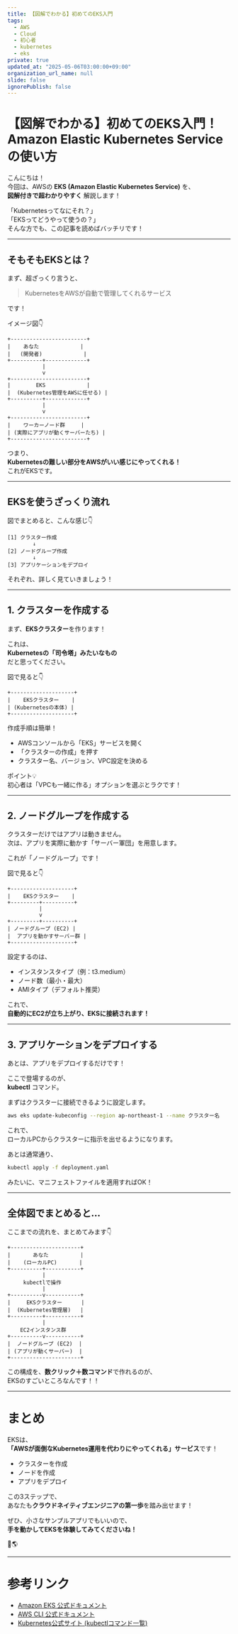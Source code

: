 ```yaml
---
title: 【図解でわかる】初めてのEKS入門
tags:
  - AWS
  - Cloud
  - 初心者
  - kubernetes
  - eks
private: true
updated_at: "2025-05-06T03:00:00+09:00"
organization_url_name: null
slide: false
ignorePublish: false
---
```


# 【図解でわかる】初めてのEKS入門！Amazon Elastic Kubernetes Serviceの使い方

こんにちは！  
今回は、AWSの **EKS (Amazon Elastic Kubernetes Service)** を、  
**図解付きで超わかりやすく** 解説します！

「Kubernetesってなにそれ？」  
「EKSってどうやって使うの？」  
そんな方でも、この記事を読めばバッチリです！

---

## そもそもEKSとは？

まず、超ざっくり言うと、

> KubernetesをAWSが自動で管理してくれるサービス

です！

イメージ図👇

```
+------------------------+
|    あなた             |
|   (開発者)             |
+----------+-------------+
           |
           v
+------------------------+
|        EKS             |
|  (Kubernetes管理をAWSに任せる) |
+----------+-------------+
           |
           v
+------------------------+
|    ワーカーノード群     |
| (実際にアプリが動くサーバーたち) |
+------------------------+
```

つまり、  
**Kubernetesの難しい部分をAWSがいい感じにやってくれる！**  
これがEKSです。

---

## EKSを使うざっくり流れ

図でまとめると、こんな感じ👇

```
[1] クラスター作成
        ↓
[2] ノードグループ作成
        ↓
[3] アプリケーションをデプロイ
```

それぞれ、詳しく見ていきましょう！

---

## 1. クラスターを作成する

まず、**EKSクラスター**を作ります！

これは、  
**Kubernetesの「司令塔」みたいなもの**  
だと思ってください。

図で見ると👇

```
+--------------------+
|    EKSクラスター    |
| (Kubernetesの本体) |
+--------------------+
```

作成手順は簡単！

- AWSコンソールから「EKS」サービスを開く
- 「クラスターの作成」を押す
- クラスター名、バージョン、VPC設定を決める

ポイント💡  
初心者は「VPCも一緒に作る」オプションを選ぶとラクです！

---

## 2. ノードグループを作成する

クラスターだけではアプリは動きません。  
次は、アプリを実際に動かす「サーバー軍団」を用意します。

これが「ノードグループ」です！

図で見ると👇

```
+--------------------+
|    EKSクラスター    |
+---------+----------+
          |
          v
+---------+----------+
| ノードグループ (EC2) |
|  アプリを動かすサーバー群 |
+--------------------+
```

設定するのは、

- インスタンスタイプ（例：t3.medium）
- ノード数（最小・最大）
- AMIタイプ（デフォルト推奨）

これで、  
**自動的にEC2が立ち上がり、EKSに接続されます！**

---

## 3. アプリケーションをデプロイする

あとは、アプリをデプロイするだけです！

ここで登場するのが、  
**kubectl** コマンド。

まずはクラスターに接続できるように設定します。

```bash
aws eks update-kubeconfig --region ap-northeast-1 --name クラスター名
```

これで、  
ローカルPCからクラスターに指示を出せるようになります。

あとは通常通り、

```bash
kubectl apply -f deployment.yaml
```

みたいに、マニフェストファイルを適用すればOK！

---

## 全体図でまとめると…

ここまでの流れを、まとめてみます👇

```
+----------------------+
|       あなた          |
|    (ローカルPC)       |
+----------+-----------+
           |
     kubectlで操作
           |
+----------v-----------+
|     EKSクラスター      |
|  (Kubernetes管理層)   |
+----------+-----------+
           |
    EC2インスタンス群
+----------v-----------+
|  ノードグループ (EC2)  |
| (アプリが動くサーバー)  |
+----------------------+
```

この構成を、**数クリック＋数コマンド**で作れるのが、  
EKSのすごいところなんです！！

---

# まとめ

EKSは、  
**「AWSが面倒なKubernetes運用を代わりにやってくれる」サービス**です！

- クラスターを作成
- ノードを作成
- アプリをデプロイ

この3ステップで、  
あなたも**クラウドネイティブエンジニアの第一歩**を踏み出せます！

ぜひ、小さなサンプルアプリでもいいので、  
**手を動かしてEKSを体験してみてくださいね！**

🚀🌎

---

# 参考リンク

- [Amazon EKS 公式ドキュメント](https://docs.aws.amazon.com/eks/latest/userguide/what-is-eks.html)
- [AWS CLI 公式ドキュメント](https://docs.aws.amazon.com/cli/latest/reference/eks/index.html)
- [Kubernetes公式サイト (kubectlコマンド一覧)](https://kubernetes.io/ja/docs/reference/kubectl/)

```
